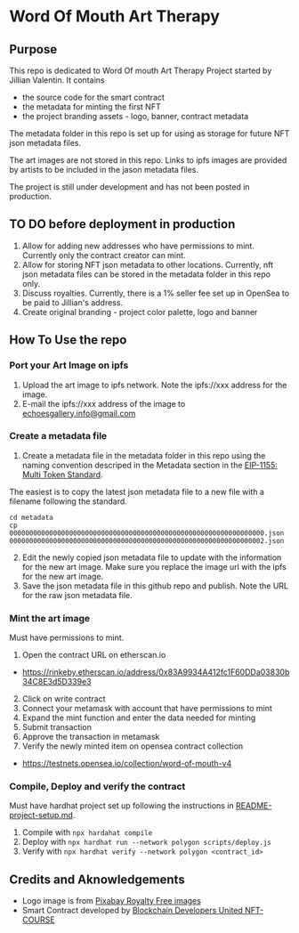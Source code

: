 # Word Of Mouth Art Therapy

## Purpose

This repo is dedicated to Word Of mouth Art Therapy Project started by Jillian Valentin. It contains 
* the source code for the smart contract
* the metadata for minting the first NFT
* the project branding assets - logo, banner, contract metadata 

The metadata folder in this repo is set up for using as storage for future NFT json metadata files. 

The art images are not stored in this repo. Links to ipfs images are provided by artists to be included in the jason metadata files.

The project is still under development and has not been posted in production.

## TO DO before deployment in production
1. Allow for adding new addresses who have permissions to mint. Currently only the contract creator can mint.
1. Allow for storing NFT json metadata to other locations. Currently, nft json metadata files can be stored in the metadata folder in this repo only.
1. Discuss royalties. Currently, there is a 1% seller fee set up in OpenSea to be paid to Jillian's address.
1. Create original branding - project color palette, logo and banner

## How To Use the repo

### Port your Art Image on ipfs

1. Upload the art image to ipfs network. Note the ipfs://xxx address for the image.
1. E-mail the ipfs://xxx address of the image to echoesgallery.info@gmail.com

### Create a metadata file

1. Create a metadata file in the metadata folder in this repo using the naming convention descriped in the Metadata section in the [EIP-1155: Multi Token Standard](https://eips.ethereum.org/EIPS/eip-1155).

The easiest is to copy the latest json metadata file to a new file with a filename following the standard.
```
cd metadata
cp 0000000000000000000000000000000000000000000000000000000000000000.json 0000000000000000000000000000000000000000000000000000000000000002.json
```

2. Edit the newly copied json metadata file to update with the information for the new art image. Make sure you replace the image url with the ipfs for the new art image.
3. Save the json metadata file in this github repo and publish. Note the URL for the raw json metadata file.

### Mint the art image
Must have permissions to mint.

1. Open the contract URL on etherscan.io
- https://rinkeby.etherscan.io/address/0x83A9934A412fc1F60DDa03830b34C8E3d5D339e3
2. Click on write contract 
4. Connect your metamask with account that have permissions to mint
3. Expand the mint function and enter the data needed for minting
5. Submit transaction
6. Approve the transaction in metamask
7. Verify the newly minted item on opensea contract collection
- https://testnets.opensea.io/collection/word-of-mouth-v4

### Compile, Deploy and verify the contract
Must have hardhat project set up following the instructions in [README-project-setup.md](https://github.com/BlockDevsUnited/NFT-COURSE/blob/main/README-project-setup.md). 
1. Compile with ```npx hardahat compile```
1. Deploy with ```npx hardhat run --network polygon scripts/deploy.js```
1. Verify with ```npx hardhat verify --network polygon <contract_id>```

## Credits and Aknowledgements
- Logo image is from [Pixabay Royalty Free images](https://pixabay.com/photos/people-viewer-exhibition-2944064/)
- Smart Contract developed by [Blockchain Developers United NFT-COURSE](https://github.com/BlockDevsUnited/NFT-COURSE)